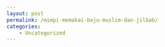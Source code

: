 ```yaml
---
layout: post
permalink: /mimpi-memakai-baju-muslim-dan-jilbab/
categories:
    - Uncategorized
---
```


